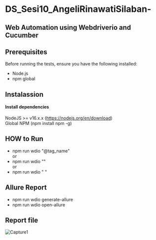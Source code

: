 # DS_Sesi10_AngeliRinawatiSilaban-
## Web Automation using Webdriverio and Cucumber

## Prerequisites

Before running the tests, ensure you have the following installed:

- Node.js
- npm global

## Instalassion
#### Install dependencies
NodeJS >= v16.x.x (https://nodejs.org/en/download) <br>
Global NPM (npm install npm -g)

## HOW to Run
- npm run wdio "@tag_name" <br>
or <br>
- npm run wdio "" <br>
or <br>
- npm run wdio " "

## Allure Report
- npm run wdio generate-allure <br>
- npm run wdio open-allure

## Report file
![Capture1](https://github.com/angelrinawati0026/DS_Sesi10_AngeliRinawatiSilaban-/assets/73453489/5ac5f560-cbea-4051-8d1c-e0f397f6971e)

